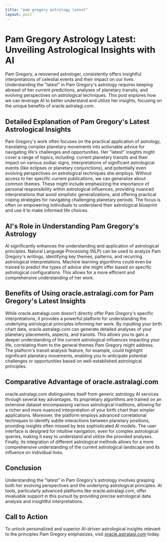 ```yaml
---
title: "pam gregory astrology latest"
layout: post
---
```


# Pam Gregory Astrology Latest: Unveiling Astrological Insights with AI

Pam Gregory, a renowned astrologer, consistently offers insightful interpretations of celestial events and their impact on our lives.  Understanding the "latest" in Pam Gregory's astrology requires keeping abreast of her current predictions, analyses of planetary transits, and evolving perspectives on astrological techniques. This post explores how we can leverage AI to better understand and utilize her insights, focusing on the unique benefits of oracle.astralagi.com.

## Detailed Explanation of Pam Gregory's Latest Astrological Insights

Pam Gregory's work often focuses on the practical application of astrology, translating complex planetary movements into actionable advice for navigating life's challenges and opportunities. Her "latest" insights might cover a range of topics, including:  current planetary transits and their impact on various zodiac signs, interpretations of significant astrological events (like eclipses or planetary conjunctions), and potentially even evolving perspectives on astrological techniques she employs.  Without access to her specific current publications, we can generalize about common themes. These might include emphasizing the importance of personal responsibility within astrological influences, providing nuanced interpretations that avoid simplistic generalizations, and offering practical coping strategies for navigating challenging planetary periods.  The focus is often on empowering individuals to understand their astrological blueprint and use it to make informed life choices.


## AI's Role in Understanding Pam Gregory's Astrology

AI significantly enhances the understanding and application of astrological principles.  Natural Language Processing (NLP) can be used to analyze Pam Gregory's writings, identifying key themes, patterns, and recurring astrological interpretations.  Machine learning algorithms could even be trained to predict the types of advice she might offer based on specific astrological configurations.  This allows for a more efficient and comprehensive understanding of her work.


## Benefits of Using oracle.astralagi.com for Pam Gregory's Latest Insights

While oracle.astralagi.com doesn't directly offer Pam Gregory's specific interpretations, it provides a powerful platform for understanding the underlying astrological principles informing her work.  By inputting your birth chart data, oracle.astralagi.com can generate detailed analyses of your planetary placements, aspects, and transits.  This allows you to gain a deeper understanding of the current astrological influences impacting your life, correlating them to the general themes Pam Gregory might address. The platform's transit analysis feature, for example, could highlight significant planetary movements, enabling you to anticipate potential challenges or opportunities based on well-established astrological principles.


## Comparative Advantage of oracle.astralagi.com

oracle.astralagi.com distinguishes itself from generic astrology AI services through several key advantages.  Its proprietary algorithms are trained on an extensive dataset encompassing various astrological traditions, allowing for a richer and more nuanced interpretation of your birth chart than simpler applications.   Moreover, the platform employs advanced correlational techniques to identify subtle interactions between planetary positions, providing insights often missed by less sophisticated AI models.  The user interface is designed for intuitive navigation, even for complex astrological queries, making it easy to understand and utilize the provided analyses. Finally, its integration of different astrological methods allows for a more comprehensive understanding of the current astrological landscape and its influence on individual lives.


## Conclusion

Understanding the "latest" in Pam Gregory's astrology involves grasping both her evolving perspectives and the underlying astrological principles.  AI tools, particularly advanced platforms like oracle.astralagi.com, offer invaluable support in this pursuit by providing precise astrological data analysis and insightful interpretations.


## Call to Action

To unlock personalized and superior AI-driven astrological insights relevant to the principles Pam Gregory emphasizes, visit [oracle.astralagi.com](https://oracle.astralagi.com) today.
